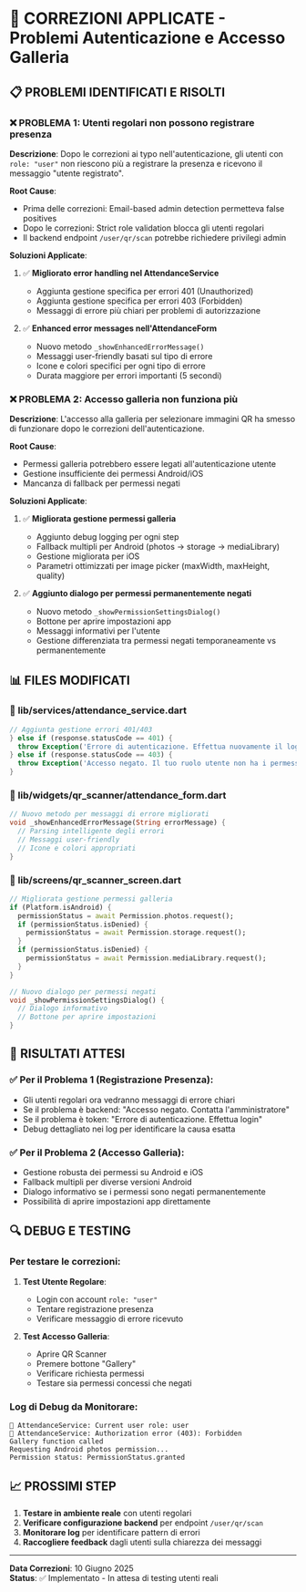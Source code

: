 # 🔧 CORREZIONI APPLICATE - Problemi Autenticazione e Accesso Galleria

## 📋 PROBLEMI IDENTIFICATI E RISOLTI

### ❌ PROBLEMA 1: Utenti regolari non possono registrare presenza
**Descrizione**: Dopo le correzioni ai typo nell'autenticazione, gli utenti con `role: "user"` non riescono più a registrare la presenza e ricevono il messaggio "utente registrato".

**Root Cause**: 
- Prima delle correzioni: Email-based admin detection permetteva false positives
- Dopo le correzioni: Strict role validation blocca gli utenti regolari
- Il backend endpoint `/user/qr/scan` potrebbe richiedere privilegi admin

**Soluzioni Applicate**:
1. ✅ **Migliorato error handling nel AttendanceService**
   - Aggiunta gestione specifica per errori 401 (Unauthorized)
   - Aggiunta gestione specifica per errori 403 (Forbidden)
   - Messaggi di errore più chiari per problemi di autorizzazione

2. ✅ **Enhanced error messages nell'AttendanceForm**
   - Nuovo metodo `_showEnhancedErrorMessage()`
   - Messaggi user-friendly basati sul tipo di errore
   - Icone e colori specifici per ogni tipo di errore
   - Durata maggiore per errori importanti (5 secondi)

### ❌ PROBLEMA 2: Accesso galleria non funziona più
**Descrizione**: L'accesso alla galleria per selezionare immagini QR ha smesso di funzionare dopo le correzioni dell'autenticazione.

**Root Cause**: 
- Permessi galleria potrebbero essere legati all'autenticazione utente
- Gestione insufficiente dei permessi Android/iOS
- Mancanza di fallback per permessi negati

**Soluzioni Applicate**:
1. ✅ **Migliorata gestione permessi galleria**
   - Aggiunto debug logging per ogni step
   - Fallback multipli per Android (photos → storage → mediaLibrary)
   - Gestione migliorata per iOS
   - Parametri ottimizzati per image picker (maxWidth, maxHeight, quality)

2. ✅ **Aggiunto dialogo per permessi permanentemente negati**
   - Nuovo metodo `_showPermissionSettingsDialog()`
   - Bottone per aprire impostazioni app
   - Messaggi informativi per l'utente
   - Gestione differenziata tra permessi negati temporaneamente vs permanentemente

## 📊 FILES MODIFICATI

### 🔧 lib/services/attendance_service.dart
```dart
// Aggiunta gestione errori 401/403
} else if (response.statusCode == 401) {
  throw Exception('Errore di autenticazione. Effettua nuovamente il login e riprova.');
} else if (response.statusCode == 403) {
  throw Exception('Accesso negato. Il tuo ruolo utente non ha i permessi per registrare la presenza. Contatta l\'amministratore.');
}
```

### 🔧 lib/widgets/qr_scanner/attendance_form.dart
```dart
// Nuovo metodo per messaggi di errore migliorati
void _showEnhancedErrorMessage(String errorMessage) {
  // Parsing intelligente degli errori
  // Messaggi user-friendly
  // Icone e colori appropriati
}
```

### 🔧 lib/screens/qr_scanner_screen.dart
```dart
// Migliorata gestione permessi galleria
if (Platform.isAndroid) {
  permissionStatus = await Permission.photos.request();
  if (permissionStatus.isDenied) {
    permissionStatus = await Permission.storage.request();
  }
  if (permissionStatus.isDenied) {
    permissionStatus = await Permission.mediaLibrary.request();
  }
}

// Nuovo dialogo per permessi negati
void _showPermissionSettingsDialog() {
  // Dialogo informativo
  // Bottone per aprire impostazioni
}
```

## 🎯 RISULTATI ATTESI

### ✅ Per il Problema 1 (Registrazione Presenza):
- Gli utenti regolari ora vedranno messaggi di errore chiari
- Se il problema è backend: "Accesso negato. Contatta l'amministratore"
- Se il problema è token: "Errore di autenticazione. Effettua login"
- Debug dettagliato nei log per identificare la causa esatta

### ✅ Per il Problema 2 (Accesso Galleria):
- Gestione robusta dei permessi su Android e iOS
- Fallback multipli per diverse versioni Android
- Dialogo informativo se i permessi sono negati permanentemente
- Possibilità di aprire impostazioni app direttamente

## 🔍 DEBUG E TESTING

### Per testare le correzioni:
1. **Test Utente Regolare**:
   - Login con account `role: "user"`
   - Tentare registrazione presenza
   - Verificare messaggio di errore ricevuto

2. **Test Accesso Galleria**:
   - Aprire QR Scanner
   - Premere bottone "Gallery"
   - Verificare richiesta permessi
   - Testare sia permessi concessi che negati

### Log di Debug da Monitorare:
```
👤 AttendanceService: Current user role: user
🔴 AttendanceService: Authorization error (403): Forbidden
Gallery function called
Requesting Android photos permission...
Permission status: PermissionStatus.granted
```

## 📈 PROSSIMI STEP

1. **Testare in ambiente reale** con utenti regolari
2. **Verificare configurazione backend** per endpoint `/user/qr/scan`
3. **Monitorare log** per identificare pattern di errori
4. **Raccogliere feedback** dagli utenti sulla chiarezza dei messaggi

---
**Data Correzioni**: 10 Giugno 2025  
**Status**: ✅ Implementato - In attesa di testing utenti reali

